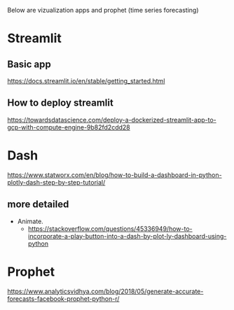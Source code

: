 
Below are vizualization apps and prophet (time series forecasting)

# Streamlit

## Basic  app
https://docs.streamlit.io/en/stable/getting_started.html

## How to deploy streamlit
https://towardsdatascience.com/deploy-a-dockerized-streamlit-app-to-gcp-with-compute-engine-9b82fd2cdd28


# Dash
https://www.statworx.com/en/blog/how-to-build-a-dashboard-in-python-plotly-dash-step-by-step-tutorial/

## more detailed
- Animate.
    - https://stackoverflow.com/questions/45336949/how-to-incorporate-a-play-button-into-a-dash-by-plot-ly-dashboard-using-python

# Prophet
https://www.analyticsvidhya.com/blog/2018/05/generate-accurate-forecasts-facebook-prophet-python-r/